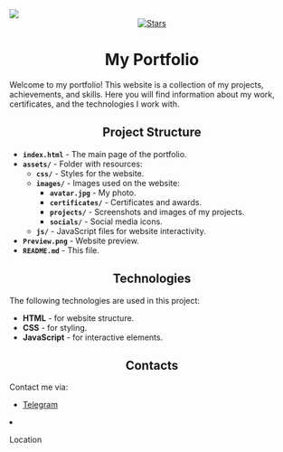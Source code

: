 <img src="./Preview.png">
<div align="center">
    <a href="https://github.com/K1rsN7/portfolio/stargazers">
        <img src="https://img.shields.io/github/stars/K1rsN7/portfolio?color=8FBAD0&labelColor=3D4245&style=for-the-badge" alt="Stars">
    </a>
</div>
<h1 align="center">My Portfolio</h1>
<p>Welcome to my portfolio! This website is a collection of my projects, achievements, and skills. Here you will find information about my work, certificates, and the technologies I work with.</p>

<h2 align="center">Project Structure</h2>
<ul>
    <li><strong><code>index.html</code></strong> - The main page of the portfolio.</li>
    <li><strong><code>assets/</code></strong> - Folder with resources:
        <ul>
            <li><strong><code>css/</code></strong> - Styles for the website.</li>
            <li><strong><code>images/</code></strong> - Images used on the website:
                <ul>
                    <li><strong><code>avatar.jpg</code></strong> - My photo.</li>
                    <li><strong><code>certificates/</code></strong> - Certificates and awards.</li>
                    <li><strong><code>projects/</code></strong> - Screenshots and images of my projects.</li>
                    <li><strong><code>socials/</code></strong> - Social media icons.</li>
                </ul>
            </li>
            <li><strong><code>js/</code></strong> - JavaScript files for website interactivity.</li>
        </ul>
    </li>
    <li><strong><code>Preview.png</code></strong> - Website preview.</li>
    <li><strong><code>README.md</code></strong> - This file.</li>
</ul>

<h2 align="center">Technologies</h2>
<p>The following technologies are used in this project:</p>
<ul>
    <li><strong>HTML</strong> - for website structure.</li>
    <li><strong>CSS</strong> - for styling.</li>
    <li><strong>JavaScript</strong> - for interactive elements.</li>
</ul>

<h2 align="center">Contacts</h2>
<p>Contact me via:</p>
<ul>
    <li><a href="https://t.me/k1rsn7">Telegram</a></li>
</ul>

<li class="contact-item">
  <div class="icon-box">
    <ion-icon name="location-sharp"></ion-icon>
  </div>
  <div class="contact-info">
    <p class="contact-title">Location</p>
    <address></address>
  </div>
</li>
